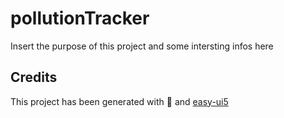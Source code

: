 # pollutionTracker
Insert the purpose of this project and some intersting infos here


## Credits
This project has been generated with 💙 and [easy-ui5](https://github.com/SAP)
